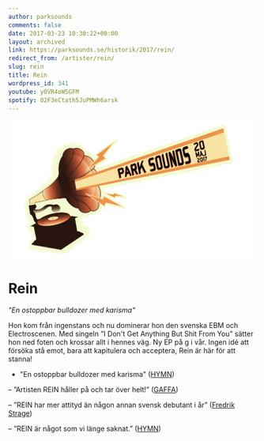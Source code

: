 ```yaml
---
author: parksounds
comments: false
date: 2017-03-23 10:30:22+00:00
layout: archived
link: https://parksounds.se/historik/2017/rein/
redirect_from: /artister/rein/
slug: rein
title: Rein
wordpress_id: 341
youtube: y0VR4oWSGFM
spotify: 02F3eCtath5JuPMWh6arsk
---
```


<img src="/images/2017/logo-1.svg" />

# Rein

_"En ostoppbar bulldozer med karisma"_

Hon kom från ingenstans och nu dominerar hon den svenska EBM och Electroscenen. Med singeln ”I Don't Get Anything But Shit From You” sätter hon ned foten och krossar allt i hennes väg. Ny EP på g i vår. Ingen idé att försöka stå emot, bara att kapitulera och acceptera, Rein är här för att stanna!

- "En ostoppbar bulldozer med karisma" ([HYMN](http://hymn.se/2017/02/20/rein-pa-babel-en-ostoppbar-bulldozer-med-karisma/))

– ”Artisten REIN håller på och tar över helt!” ([GAFFA](http://e-pages.dk/gaffa/2016-04-SE/))

– ”REIN har mer attityd än någon annan svensk debutant i år” ([Fredrik Strage](http://www.dn.se/kultur-noje/kronikor/fredrik-strage-rein-har-mer-attityd-an-nagon-annan-svensk-debutant-i-ar/))

– ”REIN är något som vi länge saknat.” ([HYMN](http://hymn.se/2016/01/05/rein-rein/))
